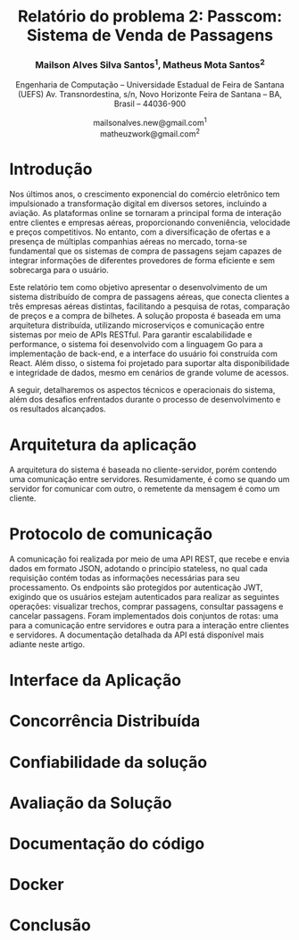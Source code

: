 <div align="center" class = "all" >
  <h1>
      Relatório do problema 2: Passcom: Sistema de Venda de Passagens
  </h1>

  <h3>
    Mailson Alves Silva Santos<sup>1</sup>, Matheus Mota Santos<sup>2</sup>
  
  </h3>


  <p>
    Engenharia de Computação – Universidade Estadual de Feira de Santana (UEFS)
    Av. Transnordestina, s/n, Novo Horizonte
    Feira de Santana – BA, Brasil – 44036-900
  </p>

  <center>mailsonalves.new@gmail.com<sup>1</sup></center>
  <center>matheuzwork@gmail.com<sup>2</sup></center>

</div>

#  Introdução
Nos últimos anos, o crescimento exponencial do comércio eletrônico tem impulsionado a transformação digital em diversos setores, incluindo a aviação. As plataformas online se tornaram a principal forma de interação entre clientes e empresas aéreas, proporcionando conveniência, velocidade e preços competitivos. No entanto, com a diversificação de ofertas e a presença de múltiplas companhias aéreas no mercado, torna-se fundamental que os sistemas de compra de passagens sejam capazes de integrar informações de diferentes provedores de forma eficiente e sem sobrecarga para o usuário.

Este relatório tem como objetivo apresentar o desenvolvimento de um sistema distribuído de compra de passagens aéreas, que conecta clientes a três empresas aéreas distintas, facilitando a pesquisa de rotas, comparação de preços e a compra de bilhetes. A solução proposta é baseada em uma arquitetura distribuída, utilizando microserviços e comunicação entre sistemas por meio de APIs RESTful. Para garantir escalabilidade e performance, o sistema foi desenvolvido com a linguagem Go para a implementação de back-end, e a interface do usuário foi construída com React. Além disso, o sistema foi projetado para suportar alta disponibilidade e integridade de dados, mesmo em cenários de grande volume de acessos.

A seguir, detalharemos os aspectos técnicos e operacionais do sistema, além dos desafios enfrentados durante o processo de desenvolvimento e os resultados alcançados.

# Arquitetura da aplicação
A arquitetura do sistema é baseada no cliente-servidor, porém contendo uma comunicação entre servidores. Resumidamente, é como se quando um servidor for comunicar com outro, o remetente da mensagem é como um cliente.
#  Protocolo de comunicação
A comunicação foi realizada por meio de uma API REST, que recebe e envia dados em formato JSON, adotando o princípio stateless, no qual cada requisição contém todas as informações necessárias para seu processamento. Os endpoints são protegidos por autenticação JWT, exigindo que os usuários estejam autenticados para realizar as seguintes operações: visualizar trechos, comprar passagens, consultar passagens e cancelar passagens. Foram implementados dois conjuntos de rotas: uma para a comunicação entre servidores e outra para a interação entre clientes e servidores. A documentação detalhada da API está disponível mais adiante neste artigo.

# Interface da Aplicação

# Concorrência Distribuída

# Confiabilidade da solução

# Avaliação da Solução

# Documentação do código

# Docker

# Conclusão
